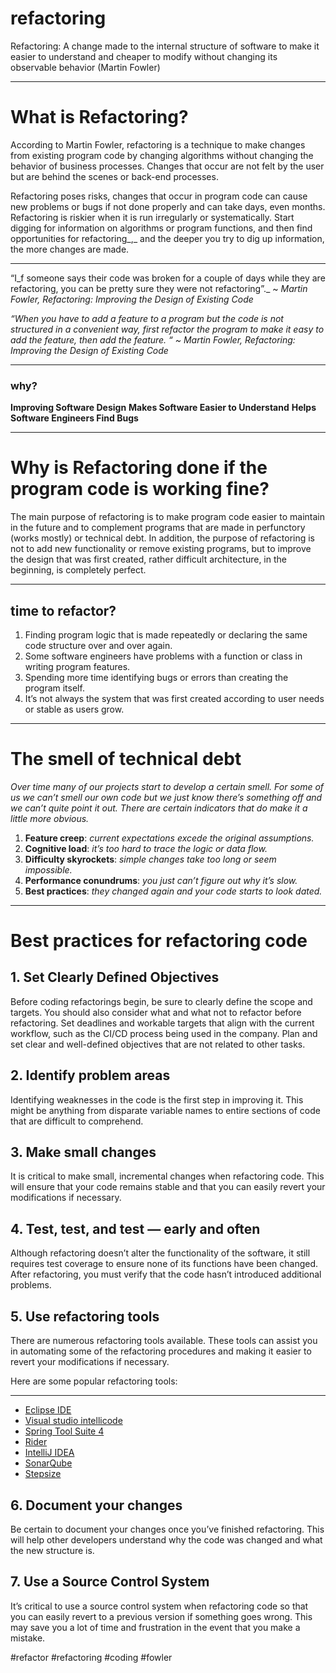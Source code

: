 # refactoring
Refactoring: A change made to the internal structure of software to make it easier to understand and cheaper to modify without changing its observable behavior (Martin Fowler)
***
# What is Refactoring?

According to Martin Fowler, refactoring is a technique to make changes from existing program code by changing algorithms without changing the behavior of business processes. Changes that occur are not felt by the user but are behind the scenes or back-end processes.

Refactoring poses risks, changes that occur in program code can cause new problems or bugs if not done properly and can take days, even months. Refactoring is riskier when it is run irregularly or systematically. Start digging for information on algorithms or program functions, and then find opportunities for refactoring_,_ and the deeper you try to dig up information, the more changes are made.
***
“I_f someone says their code was broken for a couple of days while they are refactoring, you can be pretty sure they were not refactoring”._ ~ _Martin Fowler, Refactoring: Improving the Design of Existing Code_

_“When you have to add a feature to a program but the code is not structured in a convenient way, first refactor the program to make it easy to add the feature, then add the feature. “ ~ Martin Fowler, Refactoring: Improving the Design of Existing Code_
***
### why?
**Improving Software Design**
**Makes Software Easier to Understand**
**Helps Software Engineers Find Bugs**
***
# Why is Refactoring done if the program code is working fine?

The main purpose of refactoring is to make program code easier to maintain in the future and to complement programs that are made in perfunctory (works mostly) or technical debt. In addition, the purpose of refactoring is not to add new functionality or remove existing programs, but to improve the design that was first created, rather difficult architecture, in the beginning, is completely perfect.
***
## time to refactor?
1.  Finding program logic that is made repeatedly or declaring the same code structure over and over again.
2.  Some software engineers have problems with a function or class in writing program features.
3.  Spending more time identifying bugs or errors than creating the program itself.
4.  It’s not always the system that was first created according to user needs or stable as users grow.


***
# **The smell of technical debt**

_Over time many of our projects start to develop a certain smell. For some of us we can’t smell our own code but we just know there’s something off and we can’t quite point it out. There are certain indicators that do make it a little more obvious._

1.  **Feature creep**: _current expectations excede the original assumptions._
2.  **Cognitive load**: _it’s too hard to trace the logic or data flow._
3.  **Difficulty skyrockets**: _simple changes take too long or seem impossible._
4.  **Performance conundrums**: _you just can’t figure out why it’s slow._
5.  **Best practices**: _they changed again and your code starts to look dated._
***
# Best practices for refactoring code

## 1. Set Clearly Defined Objectives

Before coding refactorings begin, be sure to clearly define the scope and targets. You should also consider what and what not to refactor before refactoring. Set deadlines and workable targets that align with the current workflow, such as the CI/CD process being used in the company. Plan and set clear and well-defined objectives that are not related to other tasks.

## 2. Identify problem areas

Identifying weaknesses in the code is the first step in improving it. This might be anything from disparate variable names to entire sections of code that are difficult to comprehend.

## 3. Make small changes

It is critical to make small, incremental changes when refactoring code. This will ensure that your code remains stable and that you can easily revert your modifications if necessary.

## 4. Test, test, and test — early and often

Although refactoring doesn’t alter the functionality of the software, it still requires test coverage to ensure none of its functions have been changed. After refactoring, you must verify that the code hasn’t introduced additional problems.

## 5. Use refactoring tools

There are numerous refactoring tools available. These tools can assist you in automating some of the refactoring procedures and making it easier to revert your modifications if necessary.

Here are some popular refactoring tools:
***


-   [Eclipse IDE](https://www.eclipse.org/eclipseide/)
-   [Visual studio intellicode](https://visualstudio.microsoft.com/de/services/intellicode/)
-   [Spring Tool Suite 4](https://spring.io/tools#main)
-   [Rider](https://www.jetbrains.com/dotnet/guide/products/rider/)
-   [IntelliJ IDEA](https://www.jetbrains.com/idea/download/?fromIDE=#section=mac)
-   [SonarQube](https://www.sonarqube.org/)
-   [Stepsize](http://stepsize.com/)

## 6. Document your changes

Be certain to document your changes once you’ve finished refactoring. This will help other developers understand why the code was changed and what the new structure is.

## 7. Use a Source Control System

It’s critical to use a source control system when refactoring code so that you can easily revert to a previous version if something goes wrong. This may save you a lot of time and frustration in the event that you make a mistake.

#refactor #refactoring #coding #fowler